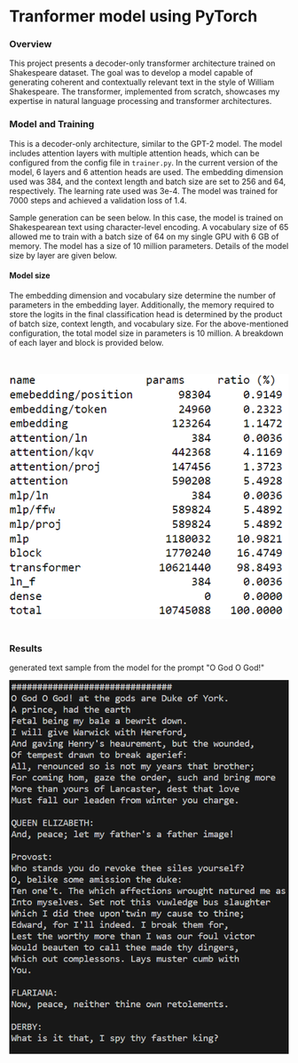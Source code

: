 # Tranformer model using PyTorch
### Overview
This project presents a decoder-only transformer architecture trained on Shakespeare dataset. The goal was to develop a model capable of generating coherent and contextually relevant text in the style of William Shakespeare. The transformer, implemented from scratch, showcases my expertise in natural language processing and transformer architectures.

### Model and Training

This is a decoder-only architecture, similar to the GPT-2 model. The model includes attention layers with multiple attention heads, which can be configured from the config file in `trainer.py`. In the current version of the model, 6 layers and 6 attention heads are used. The embedding dimension used was 384, and the context length and batch size are set to 256 and 64, respectively. The learning rate used was 3e-4. The model was trained for 7000 steps and achieved a validation loss of 1.4.

Sample generation can be seen below. In this case, the model is trained on Shakespearean text using character-level encoding. A vocabulary size of 65 allowed me to train with a batch size of 64 on my single GPU with 6 GB of memory. The model has a size of 10 million parameters. Details of the model size by layer are given below.

#### Model size

The embedding dimension and vocabulary size determine the number of parameters in the embedding layer. Additionally, the memory required to store the logits in the final classification head is determined by the product of batch size, context length, and vocabulary size. For the above-mentioned configuration, the total model size in parameters is 10 million. A breakdown of each layer and block is provided below.

<br><br>
![model_size](images/model_size.png)
<br><br>

### Results
generated text sample from the model for the prompt "O God O God!"

![sample_generation](images/smaple_generation.png)

